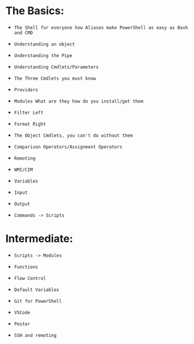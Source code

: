 # The Basics:
*     The Shell for everyone how Aliases make PowerShell as easy as Bash and CMD
*     Understanding an object
*     Understanding the Pipe
*     Understanding Cmdlets/Parameters
*     The Three Cmdlets you must know
*     Providers
*     Modules What are they how do you install/get them
*     Filter Left
*     Format Right
*     The Object Cmdlets, you can't do without them
*     Comparison Operators/Assignment Operators
*     Remoting
*     WMI/CIM
*     Variables
*     Input
*     Output
*     Commands -> Scripts

# Intermediate:
*     Scripts -> Modules
*     Functions
*     Flow Control
*     Default Variables
*     Git for PowerShell
*     VSCode
*     Pester
*     SSH and remoting




